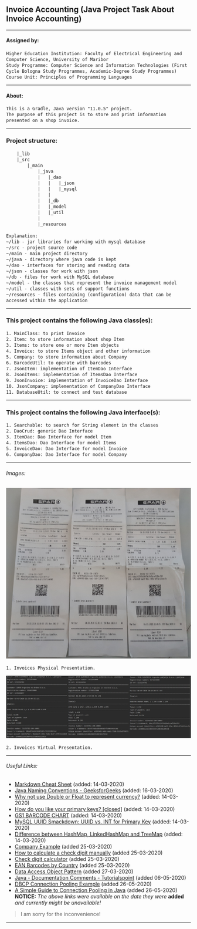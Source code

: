 ## Invoice Accounting (Java Project Task About Invoice Accounting)

---

#### Assigned by:

```
Higher Education Institution: Faculty of Electrical Engineering and Computer Science, University of Maribor
Study Programme: Computer Science and Information Technologies (First Cycle Bologna Study Programmes, Academic-Degree Study Programmes)
Course Unit: Principles of Programming Languages
```

---

#### About:

```
This is a Gradle, Java version "11.0.5" project.
The purpose of this project is to store and print information presented on a shop invoice.
```

---

### Project structure:

```
    |_lib
    |_src
        |_main
            |_java
            |   |_dao
            |   |   |_json
            |   |   |_mysql
            |   |
            |   |_db
            |   |_model
            |   |_util
            |
            |_resources

Explanation:
~/lib - jar libraries for working with mysql database
~/src - project source code
~/main - main project directory
~/java - directory where java code is kept
~/dao - interfaces for storing and reading data
~/json - classes for work with json
~/db - files for work with MySQL database
~/model - the classes that represent the invoice management model
~/util - classes with sets of support functions
~/resources - files containing (configuration) data that can be accessed within the application
```

---

### This project contains the following Java class(es):

```
1. MainClass: to print Invoice
2. Item: to store information about shop Item
3. Items: to store one or more Item objects
4. Invoice: to store Items object and other information
5. Company: to store information about Company
6. BarcodeUtil: to operate with barcodes
7. JsonItem: implementation of ItemDao Interface
8. JsonItems: implementation of ItemsDao Interface
9. JsonInvoice: implementation of InvoiceDao Interface
10. JsonCompany: implementation of CompanyDao Interface
11. DatabaseUtil: to connect and test database
```

---

### This project contains the following Java interface(s):

```
1. Searchable: to search for String element in the classes
2. DaoCrud: generic Dao Interface
3. ItemDao: Dao Interface for model Item
4. ItemsDao: Dao Interface for model Items
5. InvoiceDao: Dao Interface for model Invoice
6. CompanyDao: Dao Interface for model Company
```

---

###### Images:

![invoices.png](images/invoicesPP.png?raw=true "Invoices Physical Presentation")

```
1. Invoices Physical Presentation.
```

![invoices.png](images/invoicesVP.png?raw=true "Invoices Physical Presentation")

```
2. Invoices Virtual Presentation.
```
---

###### Useful Links:
* [Markdown Cheat Sheet](https://commonmark.org/help/) (added: 14-03-2020)
* [Java Naming Conventions - GeeksforGeeks](https://www.geeksforgeeks.org/java-naming-conventions/) (added: 16-03-2020)
* [Why not use Double or Float to represent currency?](https://stackoverflow.com/questions/3730019/why-not-use-double-or-float-to-represent-currency) (added: 14-03-2020)
* [How do you like your primary keys? [closed]](https://stackoverflow.com/questions/404040/how-do-you-like-your-primary-keys) (added: 14-03-2020)
* [GS1 BARCODE CHART](https://www.gs1us.org/DesktopModules/Bring2mind/DMX/Download.aspx?Command=Core_Download&EntryId=160&language=en-US&PortalId=0&TabId=134) (added: 14-03-2020)
* [MySQL UUID Smackdown: UUID vs. INT for Primary Key](https://www.mysqltutorial.org/mysql-tips/mysql-uuid/)  (added: 14-03-2020)
* [Difference between HashMap, LinkedHashMap and TreeMap](https://stackoverflow.com/questions/2889777/difference-between-hashmap-linkedhashmap-and-treemap) (added: 14-03-2020)
* [Company Example](https://www.bizi.si/SPAR-SLOVENIJA-D-O-O/) (added 25-03-2020)
* [How to calculate a check digit manually](https://www.gs1.org/services/how-calculate-check-digit-manually) (added 25-03-2020)
* [Check digit calculator](http://www.axicon.com/checkdigitcalculator.html) (added 25-03-2020)
* [EAN Barcodes by Country](https://wholesgame.com/trade-info/ean-barcodes-country/) (added 25-03-2020)
* [Data Access Object Pattern](https://www.tutorialspoint.com/design_pattern/pdf/data_access_object_pattern.pdf) (added 27-03-2020)
* [Java - Documentation Comments - Tutorialspoint](https://www.tutorialspoint.com/java/java_documentation.htm) (added 06-05-2020)
* [DBCP Connection Pooling Example](https://examples.javacodegeeks.com/core-java/apache/commons/dbcp/dbcp-connection-pooling-example/) (added 26-05-2020)
* [A Simple Guide to Connection Pooling in Java](https://www.baeldung.com/java-connection-pooling) (added 26-05-2020)
**NOTICE:** *The above links were available on the date they were* **added** *and currently might be unavailable!*
> I am sorry for the inconvenience!

---
